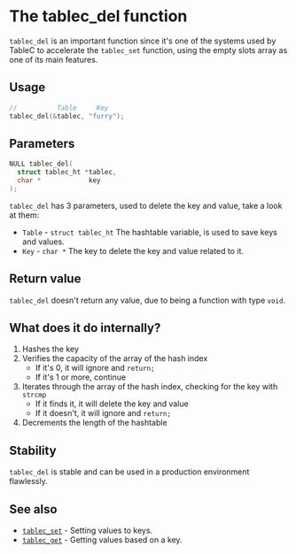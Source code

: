 # The tablec_del function

`tablec_del` is an important function since it's one of the systems used by TableC to accelerate the `tablec_set` function, using the empty slots array as one of its main features.

## Usage

```c
//          Table     Key
tablec_del(&tablec, "furry");
```

## Parameters

```c
NULL tablec_del(
  struct tablec_ht *tablec,
  char *            key
);
```

`tablec_del` has 3 parameters, used to delete the key and value, take a look at them:

*  `Table`  - `struct tablec_ht` The hashtable variable, is used to save keys and values.
*  `Key`    - `char *`           The key to delete the key and value related to it.

## Return value

`tablec_del` doesn't return any value, due to being a function with type `void`.

## What does it do internally?

1. Hashes the key
2. Verifies the capacity of the array of the hash index
    - If it's 0, it will ignore and `return;`
    - If it's 1 or more, continue
3. Iterates through the array of the hash index, checking for the key with `strcmp`
    - If it finds it, it will delete the key and value
    - If it doesn't, it will ignore and `return;`
4. Decrements the length of the hashtable

## Stability

`tablec_del` is stable and can be used in a production environment flawlessly.

## See also

*  [`tablec_set`](tablec_set.md) - Setting values to keys.
*  [`tablec_get`](tablec_get.md) - Getting values based on a key.
